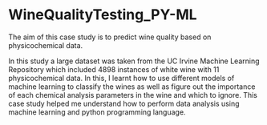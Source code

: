 # WineQualityTesting_PY-ML

The aim of this case study is to predict wine quality based on physicochemical data.

In this study a large dataset was taken from the UC Irvine Machine Learning Repository which included 4898 instances of white wine with 11 physicochemical data.
In this, I learnt how to use different models of machine learning to classify the wines as well as figure out the importance of each chemical analysis parameters in the wine and which to ignore.
This case study helped me understand how to perform data analysis using machine learning and python programming language.
